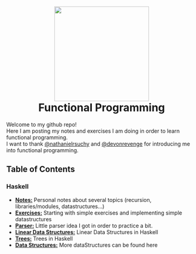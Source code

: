 <h1 align="center">
  <img src="https://upload.wikimedia.org/wikipedia/commons/thumb/3/39/Lambda_lc.svg/375px-Lambda_lc.svg.png" width="250">
  <br>
  Functional Programming
</h1>

Welcome to my github repo! <br>
Here I am posting my notes and exercises I am doing in order to learn functional programming.
<br>
I want to thank [@nathanielrsuchy](https://twitter.com/nathanielrsuchy) and [@devonrevenge](https://twitter.com/devonrevenge) for introducing me into functional programming.


<h2>
Table of Contents
</h2>
<h3>
 Haskell
</h3>
<ul style="list-style-type:disc">
 <li><b><a href="https://github.com/memoriasIT/Functional-Programming/tree/master/Notes">Notes:</a></b> Personal notes about several topics (recursion, libraries/modules, datastructures...)</li>
 <li><b><a href="https://github.com/memoriasIT/Functional-Programming/tree/master/Exercises">Exercises:</a></b> Starting with simple exercises and implementing simple datastructures</li>
  <li><b><a href="https://github.com/memoriasIT/Functional-Programming/tree/master/LittleParserImplementation">Parser:</a></b> Little parser idea I got in order to practice a bit.</li>
    <li><b><a href="https://github.com/memoriasIT/Functional-Programming/tree/master/LinearStructures">Linear Data Structures:</a></b> Linear Data Structures in Haskell</li>
      <li><b><a href="https://github.com/memoriasIT/Functional-Programming/tree/master/Trees">Trees:</a></b> Trees in Haskell</li>
  <li><b><a href="https://github.com/memoriasIT/DataStructures">Data Structures:</a></b> More dataStructures can be found here</li>
  
  


  
  
</ul>  

